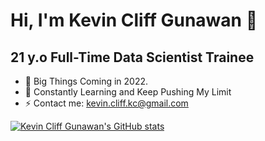 # Hi, I'm Kevin Cliff Gunawan 👋

## 21 y.o Full-Time Data Scientist Trainee

- 🔭 Big Things Coming in 2022.
- 🌱 Constantly Learning and Keep Pushing My Limit
- ⚡ Contact me: kevin.cliff.kc@gmail.com

[![Kevin Cliff Gunawan's GitHub stats](https://github-readme-stats.vercel.app/api?username=XterminatoR30)](https://github.com/XterminatoR30/github-readme-stats)

